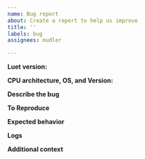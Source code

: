 ```yaml
---
name: Bug report
about: Create a report to help us improve
title: ''
labels: bug
assignees: mudler

---
```


<!-- Thanks for helping us to improve Luet! We welcome all bug reports. Please fill out each area of the template so we can better help you. Comments like this will be hidden when you post but you can delete them if you wish. -->

**Luet version:**
<!-- Provide the output from "luet --version" -->

**CPU architecture, OS, and Version:**
<!-- Provide the output from "uname -a"  -->

**Describe the bug**
<!-- A clear and concise description of what the bug is. -->

**To Reproduce**
<!-- Steps to reproduce the behavior, including the luet command used -->

**Expected behavior**
<!-- A clear and concise description of what you expected to happen. -->

**Logs**
<!-- If applicable, add logs with the "--debug" flag enabled to help explain your problem. -->

**Additional context**
<!-- Add any other context about the problem here. -->
